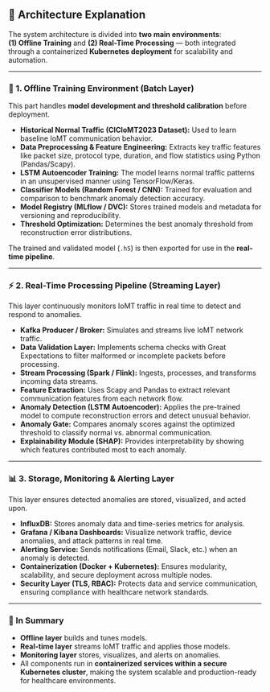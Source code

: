 <!-- Architecture Explanation Section -->

## 🧠 Architecture Explanation

The system architecture is divided into **two main environments**:  
**(1) Offline Training** and **(2) Real-Time Processing** — both integrated through a containerized **Kubernetes deployment** for scalability and automation.

---

### 🧩 1. Offline Training Environment (Batch Layer)

This part handles **model development and threshold calibration** before deployment.

- **Historical Normal Traffic (CICIoMT2023 Dataset):** Used to learn baseline IoMT communication behavior.  
- **Data Preprocessing & Feature Engineering:** Extracts key traffic features like packet size, protocol type, duration, and flow statistics using Python (Pandas/Scapy).  
- **LSTM Autoencoder Training:** The model learns normal traffic patterns in an unsupervised manner using TensorFlow/Keras.  
- **Classifier Models (Random Forest / CNN):** Trained for evaluation and comparison to benchmark anomaly detection accuracy.  
- **Model Registry (MLflow / DVC):** Stores trained models and metadata for versioning and reproducibility.  
- **Threshold Optimization:** Determines the best anomaly threshold from reconstruction error distributions.  

The trained and validated model (`.h5`) is then exported for use in the **real-time pipeline**.

---

### ⚡ 2. Real-Time Processing Pipeline (Streaming Layer)

This layer continuously monitors IoMT traffic in real time to detect and respond to anomalies.

- **Kafka Producer / Broker:** Simulates and streams live IoMT network traffic.  
- **Data Validation Layer:** Implements schema checks with Great Expectations to filter malformed or incomplete packets before processing.  
- **Stream Processing (Spark / Flink):** Ingests, processes, and transforms incoming data streams.  
- **Feature Extraction:** Uses Scapy and Pandas to extract relevant communication features from each network flow.  
- **Anomaly Detection (LSTM Autoencoder):** Applies the pre-trained model to compute reconstruction errors and detect unusual behavior.  
- **Anomaly Gate:** Compares anomaly scores against the optimized threshold to classify normal vs. abnormal communication.  
- **Explainability Module (SHAP):** Provides interpretability by showing which features contributed most to each anomaly.  

---

### 📊 3. Storage, Monitoring & Alerting Layer

This layer ensures detected anomalies are stored, visualized, and acted upon.

- **InfluxDB:** Stores anomaly data and time-series metrics for analysis.  
- **Grafana / Kibana Dashboards:** Visualize network traffic, device anomalies, and attack patterns in real time.  
- **Alerting Service:** Sends notifications (Email, Slack, etc.) when an anomaly is detected.  
- **Containerization (Docker + Kubernetes):** Ensures modularity, scalability, and secure deployment across multiple nodes.  
- **Security Layer (TLS, RBAC):** Protects data and service communication, ensuring compliance with healthcare network standards.  

---

### 🧠 In Summary

- **Offline layer** builds and tunes models.  
- **Real-time layer** streams IoMT traffic and applies those models.  
- **Monitoring layer** stores, visualizes, and alerts on anomalies.  
- All components run in **containerized services within a secure Kubernetes cluster**, making the system scalable and production-ready for healthcare environments.
